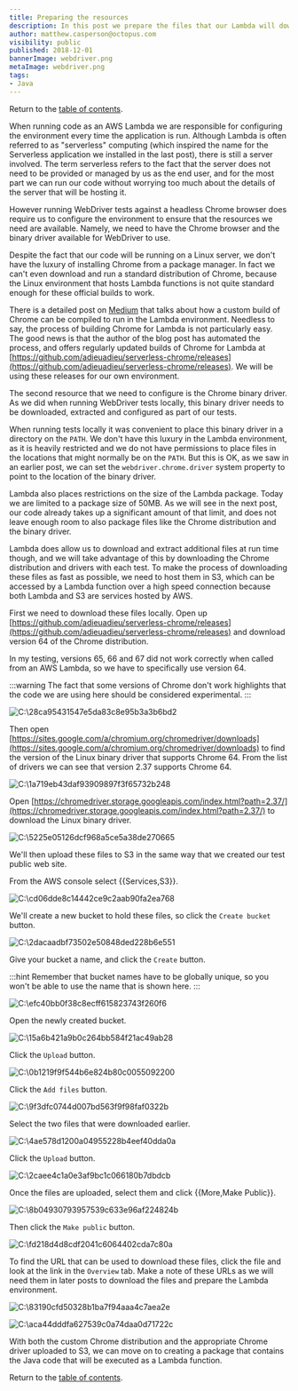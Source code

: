 ```yaml
---
title: Preparing the resources
description: In this post we prepare the files that our Lambda will download
author: matthew.casperson@octopus.com
visibility: public
published: 2018-12-01
bannerImage: webdriver.png
metaImage: webdriver.png
tags:
- Java
---
```


Return to the [table of contents](../0-toc/webdriver-toc.md).

When running code as an AWS Lambda we are responsible for configuring the environment every time the application is run. Although Lambda is often referred to as "serverless" computing (which inspired the name for the Serverless application we installed in the last post), there is still a server involved. The term serverless refers to the fact that the server does not need to be provided or managed by us as the end user, and for the most part we can run our code without worrying too much about the details of the server that will be hosting it.

However running WebDriver tests against a headless Chrome browser does require us to configure the environment to ensure that the resources we need are available. Namely, we need to have the Chrome browser and the binary driver available for WebDriver to use.

Despite the fact that our code will be running on a Linux server, we don't have the luxury of installing Chrome from a package manager. In fact we can't even download and run a standard distribution of Chrome, because the Linux environment that hosts Lambda functions is not quite standard enough for these official builds to work.

There is a detailed post on [Medium](https://medium.com/@marco.luethy/running-headless-chrome-on-aws-lambda-fa82ad33a9eb) that talks about how a custom build of Chrome can be compiled to run in the Lambda environment. Needless to say, the process of building Chrome for Lambda is not particularly easy. The good news is that the author of the blog post has automated the process, and offers regularly updated builds of Chrome for Lambda at [https://github.com/adieuadieu/serverless-chrome/releases](https://github.com/adieuadieu/serverless-chrome/releases). We will be using these releases for our own environment.

The second resource that we need to configure is the Chrome binary driver. As we did when running WebDriver tests locally, this binary driver needs to be downloaded, extracted and configured as part of our tests.

When running tests locally it was convenient to place this binary driver in a directory on the `PATH`. We don't have this luxury in the Lambda environment, as it is heavily restricted and we do not have permissions to place files in the locations that might normally be on the `PATH`. But this is OK, as we saw in an earlier post, we can set the `webdriver.chrome.driver` system property to point to the location of the binary driver.

Lambda also places restrictions on the size of the Lambda package. Today we are limited to a package size of 50MB. As we will see in the next post, our code already takes up a significant amount of that limit, and does not leave enough room to also package files like the Chrome distribution and the binary driver.

Lambda does allow us to download and extract additional files at run time though, and we will take advantage of this by downloading the Chrome distribution and drivers with each test. To make the process of downloading these files as fast as possible, we need to host them in S3, which can be accessed by a Lambda function over a high speed connection because both Lambda and S3 are services hosted by AWS.

First we need to download these files locally. Open up [https://github.com/adieuadieu/serverless-chrome/releases](https://github.com/adieuadieu/serverless-chrome/releases) and download version 64 of the Chrome distribution.

In my testing, versions 65, 66 and 67 did not work correctly when called from an AWS Lambda, so we have to specifically use version 64.

:::warning
The fact that some versions of Chrome don't work highlights that the code we are using here should be considered experimental.
:::

![C:\\28ca95431547e5da83c8e95b3a3b6bd2](image1.png "width=500")

Then open [https://sites.google.com/a/chromium.org/chromedriver/downloads](https://sites.google.com/a/chromium.org/chromedriver/downloads) to find the version of the Linux binary driver that supports Chrome 64. From the list of drivers we can see that version 2.37 supports Chrome 64.

![C:\\1a719eb43daf93909897f3f65732b248](image2.png "width=500")

Open [https://chromedriver.storage.googleapis.com/index.html?path=2.37/](https://chromedriver.storage.googleapis.com/index.html?path=2.37/) to download the Linux binary driver.

![C:\\5225e05126dcf968a5ce5a38de270665](image3.png "width=500")

We'll then upload these files to S3 in the same way that we created our test public web site.

From the AWS console select {{Services,S3}}.

![C:\\cd06dde8c14442ce9c2aab90fa2ea768](image4.png "width=500")

We'll create a new bucket to hold these files, so click the `Create bucket` button.

![C:\\2dacaadbf73502e50848ded228b6e551](image5.png "width=500")

Give your bucket a name, and click the `Create` button.

:::hint
Remember that bucket names have to be globally unique, so you won't be able to use the name that is shown here.
:::

![C:\\efc40bb0f38c8ecff615823743f260f6](image6.png "width=500")

Open the newly created bucket.

![C:\\15a6b421a9b0c264bb584f21ac49ab28](image7.png "width=500")

Click the `Upload` button.

![C:\\0b1219f9f544b6e824b80c0055092200](image8.png "width=500")

Click the `Add files` button.

![C:\\9f3dfc0744d007bd563f9f98faf0322b](image9.png "width=500")

Select the two files that were downloaded earlier.

![C:\\4ae578d1200a04955228b4eef40dda0a](image10.png "width=500")

Click the `Upload` button.

![C:\\2caee4c1a0e3af9bc1c066180b7dbdcb](image11.png "width=500")

Once the files are uploaded, select them and click {{More,Make Public}}.

![C:\\8b04930793957539c633e96af224824b](image12.png "width=500")

Then click the `Make public` button.

![C:\\fd218d4d8cdf2041c6064402cda7c80a](image13.png "width=500")

To find the URL that can be used to download these files, click the file and look at the link in the `Overview` tab. Make a note of these URLs as we will need them in later posts to download the files and prepare the Lambda environment.

![C:\\83190cfd50328b1ba7f94aaa4c7aea2e](image14.png "width=500")

![C:\\aca44dddfa627539c0a74daa0d71722c](image15.png "width=500")

With both the custom Chrome distribution and the appropriate Chrome driver uploaded to S3, we can move on to creating a package that contains the Java code that will be executed as a Lambda function.

Return to the [table of contents](../0-toc/webdriver-toc.md).
